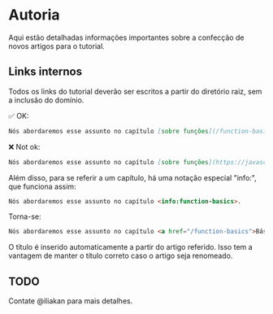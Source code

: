 
# Autoria

Aqui estão detalhadas informações importantes sobre a confecção de novos artigos para o tutorial.

## Links internos

Todos os links do tutorial deverão ser escritos a partir do diretório raiz, sem a inclusão do domínio.

✅ OK:

```md
Nós abordaremos esse assunto no capítulo [sobre funções](/function-basics)
```

❌ Not ok:

```md
Nós abordaremos esse assunto no capítulo [sobre funções](https://javascript.info/function-basics)
```

Além disso, para se referir a um capítulo, há uma notação especial "info:", que funciona assim:

```md
Nós abordaremos esse assunto no capítulo <info:function-basics>.
```

Torna-se:
```html
Nós abordaremos esse assunto no capítulo <a href="/function-basics">Básico sobre Funções</a>.
```

O título é inserido automaticamente a partir do artigo referido. Isso tem a vantagem de manter o título correto caso o artigo seja renomeado.

## TODO

Contate @iliakan para mais detalhes.
